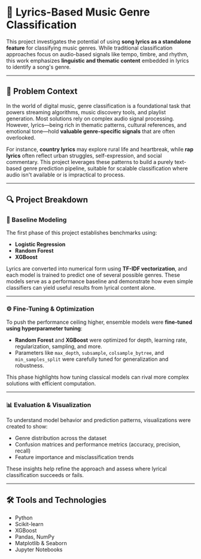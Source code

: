 # 🎵 Lyrics-Based Music Genre Classification

This project investigates the potential of using **song lyrics as a standalone feature** for classifying music genres. While traditional classification approaches focus on audio-based signals like tempo, timbre, and rhythm, this work emphasizes **linguistic and thematic content** embedded in lyrics to identify a song's genre.

---

## 🎯 Problem Context

In the world of digital music, genre classification is a foundational task that powers streaming algorithms, music discovery tools, and playlist generation. Most solutions rely on complex audio signal processing. However, lyrics—being rich in thematic patterns, cultural references, and emotional tone—hold **valuable genre-specific signals** that are often overlooked.

For instance, **country lyrics** may explore rural life and heartbreak, while **rap lyrics** often reflect urban struggles, self-expression, and social commentary. This project leverages these patterns to build a purely text-based genre prediction pipeline, suitable for scalable classification where audio isn't available or is impractical to process.

---

## 🔍 Project Breakdown

### 🧪 Baseline Modeling
The first phase of this project establishes benchmarks using:
- **Logistic Regression**
- **Random Forest**
- **XGBoost**

Lyrics are converted into numerical form using **TF-IDF vectorization**, and each model is trained to predict one of several possible genres. These models serve as a performance baseline and demonstrate how even simple classifiers can yield useful results from lyrical content alone.

---

### ⚙️ Fine-Tuning & Optimization
To push the performance ceiling higher, ensemble models were **fine-tuned using hyperparameter tuning**:
- **Random Forest** and **XGBoost** were optimized for depth, learning rate, regularization, sampling, and more.
- Parameters like `max_depth`, `subsample`, `colsample_bytree`, and `min_samples_split` were carefully tuned for generalization and robustness.

This phase highlights how tuning classical models can rival more complex solutions with efficient computation.

---

### 📊 Evaluation & Visualization
To understand model behavior and prediction patterns, visualizations were created to show:
- Genre distribution across the dataset
- Confusion matrices and performance metrics (accuracy, precision, recall)
- Feature importance and misclassification trends

These insights help refine the approach and assess where lyrical classification succeeds or fails.

---

## 🛠️ Tools and Technologies

- Python  
- Scikit-learn  
- XGBoost  
- Pandas, NumPy  
- Matplotlib & Seaborn  
- Jupyter Notebooks  
